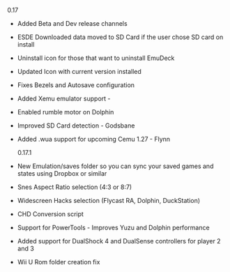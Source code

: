 0.17

- Added Beta and Dev release channels
- ESDE Downloaded data moved to SD Card if the user chose SD card on install
- Uninstall icon for those that want to uninstall EmuDeck
- Updated Icon with current version installed
- Fixes Bezels and Autosave configuration
- Added Xemu emulator support -
- Enabled rumble motor on Dolphin
- Improved SD Card detection - Godsbane
- Added .wua support for upcoming Cemu 1.27 - Flynn

  0.17.1

- New Emulation/saves folder so you can sync your saved games and states using Dropbox or similar
- Snes Aspect Ratio selection (4:3 or 8:7)
- Widescreen Hacks selection (Flycast RA, Dolphin, DuckStation)
- CHD Conversion script
- Support for PowerTools - Improves Yuzu and Dolphin performance
- Added support for DualShock 4 and DualSense controllers for player 2 and 3
- Wii U Rom folder creation fix
